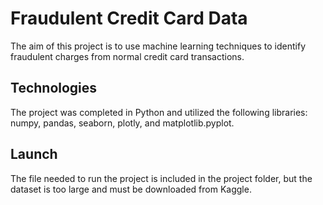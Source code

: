 # Fraudulent Credit Card Data

The aim of this project is to use machine learning techniques to identify fraudulent charges from normal credit card transactions.

## Technologies 

The project was completed in Python and utilized the following libraries: numpy, pandas, seaborn, plotly, and matplotlib.pyplot.

## Launch 

The file needed to run the project is included in the project folder, but the dataset is too large and must be downloaded from Kaggle. 
